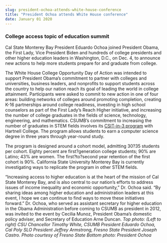 ```yaml
---
slug: president-ochoa-attends-white-house-conference
title: "President Ochoa attends White House conference"
date: January 01 2020
---
```


<h3>College access topic of education summit</h3><p>Cal State Monterey Bay President Eduardo Ochoa joined President Obama, the First Lady, Vice President Biden and hundreds of college presidents and other higher education leaders in Washington, D.C., on Dec. 4, to announce new actions to help more students prepare for and graduate from college.
</p><p>The White House College Opportunity Day of Action was intended to support President Obama’s commitment to partner with colleges and universities, business leaders, and nonprofits to support students across the country to help our nation reach its goal of leading the world in college attainment. Participants were asked to commit to new action in one of four areas: building networks of colleges around promoting completion, creating K-16 partnerships around college readiness, investing in high school counselors as part of the First Lady’s Reach Higher initiative, and increasing the number of college graduates in the fields of science, technology, engineering, and mathematics. CSUMB’s commitment to increasing the number of graduates in STEM fields involves its <a href="https://sites.google.com/site/csitin3/">CSIT-in-3 program</a> with Hartnell College. The program allows students to earn a computer science degree in three years through year-round study.
</p><p>The program is designed around a cohort model, admitting 30?35 students per cohort. Eighty percent are first?generation college students; 90% are Latino; 43% are women. The first?to?second year retention of the first cohort is 90%. California State University Monterey Bay is currently investigating ways to replicate the program in other STEM fields.
</p><p>“Increasing access to higher education is at the heart of the mission of Cal State Monterey Bay, and is also central to our nation’s efforts to address issues of income inequality and economic opportunity,” Dr. Ochoa said. “By sharing ideas among higher education and administration leaders at this event, I hope we can continue to find ways to move these initiatives forward.” Dr. Ochoa, who served as assistant secretary for higher education in the Obama Administration before coming to CSUMB as president in 2012, was invited to the event by Cecilia Munoz, President Obama’s domestic policy adviser, and Secretary of Education Arne Duncan. <em>Top photo: (Left to right) CSU Chancellor Timothy White, CSUMB President Eduardo Ochoa, Cal Poly SLO President Jeffrey Armstrong, Fresno State President Joseph Castro. Photo courtesy of Fresno State Bottom photo: President Ochoa</em>
</p>
